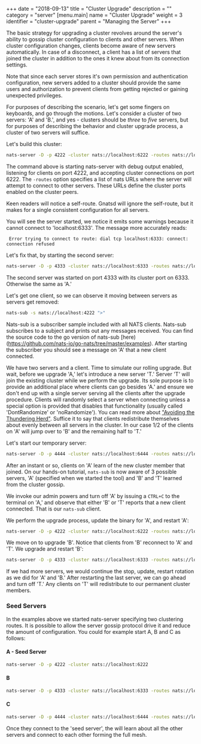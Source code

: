 +++
date = "2018-09-13"
title = "Cluster Upgrade"
description = ""
category = "server"
[menu.main]
  name = "Cluster Upgrade"
  weight = 3
  identifier = "cluster-upgrade"
  parent = "Managing the Server"
+++

The basic strategy for upgrading a cluster revolves around the server's ability to gossip cluster configuration to clients and other servers. When cluster configuration changes, clients become aware of new servers automatically. In case of a disconnect, a client has a list of servers that joined the cluster in addition to the ones it knew about from its connection settings. 

Note that since each server stores it's own permission and authentication configuration, new servers added to a cluster should provide the same users and authorization to prevent clients from getting rejected or gaining unexpected privileges.

For purposes of describing the scenario, let's get some fingers on keyboards, and go through the motions. Let's consider a cluster of two servers: 'A' and 'B.', and yes - clusters should be *three* to *five* servers, but for purposes of describing the behavior and cluster upgrade process, a cluster of two servers will suffice. 

Let's build this cluster:

```bash
nats-server -D -p 4222 -cluster nats://localhost:6222 -routes nats://localhost:6222,nats://localhost:6333
```

The command above is starting nats-server with debug output enabled, listening for clients on port 4222, and accepting cluster connections on port 6222. The `-routes` option specifies a list of nats URLs where the server will attempt to connect
to other servers. These URLs define the cluster ports enabled on the cluster peers.

Keen readers will notice a self-route. Gnatsd will ignore the self-route, but it makes for a single consistent configuration for all servers.

You will see the server started, we notice it emits some warnings because it cannot connect to 'localhost:6333'. The message more accurately reads:

```ascii
 Error trying to connect to route: dial tcp localhost:6333: connect: connection refused
```

Let's fix that, by starting the second server:
```bash
nats-server -D -p 4333 -cluster nats://localhost:6333 -routes nats://localhost:6222,nats://localhost:6333
```
The second server was started on port 4333 with its cluster port on 6333. Otherwise the same as 'A.'

Let's get one client, so we can observe it moving between servers as servers get removed:
```bash
nats-sub -s nats://localhost:4222 ">"
```

Nats-sub is a subscriber sample included with all NATS clients. Nats-sub subscribes to a subject and prints out any messages received. You can find the source code to the go version of nats-sub [here)(https://github.com/nats-io/go-nats/tree/master/examples).  After starting the subscriber you should see a message on 'A' that a new client connected.

We have two servers and a client. Time to simulate our rolling upgrade. But wait, before we upgrade 'A,' let's introduce a new server 'T.'  Server 'T' will join the existing cluster while we perform the upgrade. Its sole purpose is to provide an additional place where clients can go besides 'A.'  and ensure we don't end up with a single server serving all the clients after the upgrade procedure. Clients will randomly select a server when connecting unless a special option is provided that disables that functionality (usually called 'DontRandomize' or 'noRandomize'). You can read more about ["Avoiding the Thundering Herd"](https://www.nats.io/documentation/writing_applications/connecting/).
Suffice it to say that clients redistribute themselves about evenly between all servers in the cluster. In our case 1/2 of the clients on 'A' will jump over to 'B' and the remaining half to 'T.'

Let's start our temporary server:

```bash
nats-server -D -p 4444 -cluster nats://localhost:6444 -routes nats://localhost:6222,nats://localhost:6333
```

After an instant or so, clients on 'A' learn of the new cluster member that joined. On our hands-on  tutorial, `nats-sub` is now aware of 3 possible servers, 'A' (specified when we started the tool) and 'B' and 'T' learned from the cluster gossip.

We invoke our admin powers and turn off 'A' by issuing a `CTRL+C` to the terminal on 'A,' and observe that either 'B' or 'T' reports that a new client connected. That is our `nats-sub` client.

We perform the upgrade process, update the binary for 'A', and restart 'A':

```bash
nats-server -D -p 4222 -cluster nats://localhost:6222 -routes nats://localhost:6222,nats://localhost:6333
```

We move on to upgrade 'B'. Notice that clients from 'B' reconnect to 'A' and 'T'. We upgrade and restart 'B':

```bash
nats-server -D -p 4333 -cluster nats://localhost:6333 -routes nats://localhost:6222,nats://localhost:6333
```

If we had more servers, we would continue the stop, update, restart rotation as we did for 'A' and 'B.'  After restarting the last server, we can go ahead and turn off 'T.' Any clients on 'T' will redistribute to our permanent cluster members.


### Seed Servers

In the examples above we started nats-server specifying two clustering routes. It is possible to allow the server gossip protocol drive it and reduce the amount of configuration. You could for example start A, B and C as follows:

#### A - Seed Server
```bash
nats-server -D -p 4222 -cluster nats://localhost:6222
```

#### B
```bash
nats-server -D -p 4333 -cluster nats://localhost:6333 -routes nats://localhost:6222
```

#### C
```bash
nats-server -D -p 4444 -cluster nats://localhost:6444 -routes nats://localhost:6222
```

Once they connect to the 'seed server', the will learn about all the other servers and connect to each other forming the full mesh.